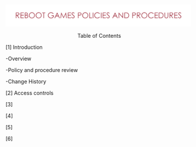 <img src="https://github.com/matthewsides/Reboot-Games-Policies-and-Procedures/blob/master/RG_H_Text.png" width="500">



<p align="center"> Table of Contents  </p>



[1] Introduction

-Overview

-Policy and procedure review

-Change History 

[2] Access controls

[3]

[4]

[5]

[6]
